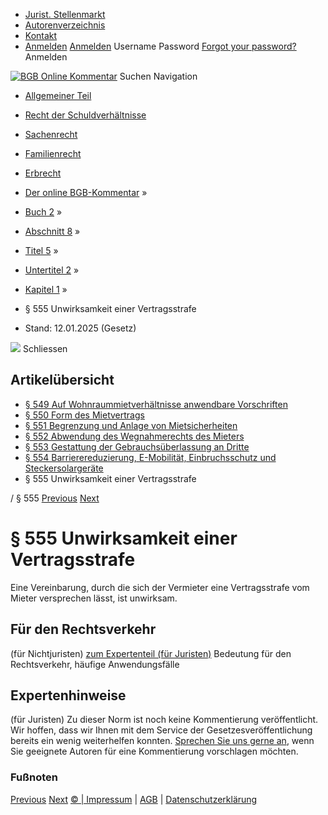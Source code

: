  * [Jurist. Stellenmarkt](https://bgb.kommentar.de/Buch-2/Abschnitt-8/Titel-5/Untertitel-2/Kapitel-1/</job-board> "Jurist. Stellenmarkt")
  * [Autorenverzeichnis](https://bgb.kommentar.de/Buch-2/Abschnitt-8/Titel-5/Untertitel-2/Kapitel-1/</Autorenverzeichnis> "Autorenverzeichnis")
  * [Kontakt](https://bgb.kommentar.de/Buch-2/Abschnitt-8/Titel-5/Untertitel-2/Kapitel-1/</Kontakt>)
  * [Anmelden](https://bgb.kommentar.de/Buch-2/Abschnitt-8/Titel-5/Untertitel-2/Kapitel-1/<#login> "show login form") [Anmelden](https://bgb.kommentar.de/Buch-2/Abschnitt-8/Titel-5/Untertitel-2/Kapitel-1/<#> "hide login form") Username Password
[Forgot your password?](https://bgb.kommentar.de/Buch-2/Abschnitt-8/Titel-5/Untertitel-2/Kapitel-1/</user/forgotpassword>) Anmelden 


[![BGB Online Kommentar](https://bgb.kommentar.de/extension/bgb/design/bgb/images/logo.png)](https://bgb.kommentar.de/Buch-2/Abschnitt-8/Titel-5/Untertitel-2/Kapitel-1/</> "BGB Online Kommentar")
Suchen
Navigation
  * [Allgemeiner Teil](https://bgb.kommentar.de/Buch-2/Abschnitt-8/Titel-5/Untertitel-2/Kapitel-1/</Buch-1>)
  * [Recht der Schuldverhältnisse](https://bgb.kommentar.de/Buch-2/Abschnitt-8/Titel-5/Untertitel-2/Kapitel-1/</Buch-2>)
  * [Sachenrecht](https://bgb.kommentar.de/Buch-2/Abschnitt-8/Titel-5/Untertitel-2/Kapitel-1/</Buch-3>)
  * [Familienrecht](https://bgb.kommentar.de/Buch-2/Abschnitt-8/Titel-5/Untertitel-2/Kapitel-1/</Buch-4>)
  * [Erbrecht](https://bgb.kommentar.de/Buch-2/Abschnitt-8/Titel-5/Untertitel-2/Kapitel-1/</Buch-5>)


  * [Der online BGB-Kommentar](https://bgb.kommentar.de/Buch-2/Abschnitt-8/Titel-5/Untertitel-2/Kapitel-1/</>) »
  * [Buch 2](https://bgb.kommentar.de/Buch-2/Abschnitt-8/Titel-5/Untertitel-2/Kapitel-1/</Buch-2>) »
  * [Abschnitt 8](https://bgb.kommentar.de/Buch-2/Abschnitt-8/Titel-5/Untertitel-2/Kapitel-1/</Buch-2/Abschnitt-8>) »
  * [Titel 5](https://bgb.kommentar.de/Buch-2/Abschnitt-8/Titel-5/Untertitel-2/Kapitel-1/</Buch-2/Abschnitt-8/Titel-5>) »
  * [Untertitel 2](https://bgb.kommentar.de/Buch-2/Abschnitt-8/Titel-5/Untertitel-2/Kapitel-1/</Buch-2/Abschnitt-8/Titel-5/Untertitel-2>) »
  * [Kapitel 1](https://bgb.kommentar.de/Buch-2/Abschnitt-8/Titel-5/Untertitel-2/Kapitel-1/</Buch-2/Abschnitt-8/Titel-5/Untertitel-2/Kapitel-1>) »
  * § 555 Unwirksamkeit einer Vertragsstrafe 
  * Stand: 12.01.2025 (Gesetz) 


![](https://vg01.met.vgwort.de/na/1c9909529ead4f509072c06d9081a7d5)
Schliessen 
## Artikelübersicht
  * [ § 549 Auf Wohnraummietverhältnisse anwendbare Vorschriften ](https://bgb.kommentar.de/Buch-2/Abschnitt-8/Titel-5/Untertitel-2/Kapitel-1/</Buch-2/Abschnitt-8/Titel-5/Untertitel-2/Kapitel-1/Auf-Wohnraummietverhaeltnisse-anwendbare-Vorschriften>)
  * [ § 550 Form des Mietvertrags ](https://bgb.kommentar.de/Buch-2/Abschnitt-8/Titel-5/Untertitel-2/Kapitel-1/</Buch-2/Abschnitt-8/Titel-5/Untertitel-2/Kapitel-1/Form-des-Mietvertrags>)
  * [ § 551 Begrenzung und Anlage von Mietsicherheiten ](https://bgb.kommentar.de/Buch-2/Abschnitt-8/Titel-5/Untertitel-2/Kapitel-1/</Buch-2/Abschnitt-8/Titel-5/Untertitel-2/Kapitel-1/Begrenzung-und-Anlage-von-Mietsicherheiten>)
  * [ § 552 Abwendung des Wegnahmerechts des Mieters ](https://bgb.kommentar.de/Buch-2/Abschnitt-8/Titel-5/Untertitel-2/Kapitel-1/</Buch-2/Abschnitt-8/Titel-5/Untertitel-2/Kapitel-1/Abwendung-des-Wegnahmerechts-des-Mieters>)
  * [ § 553 Gestattung der Gebrauchsüberlassung an Dritte ](https://bgb.kommentar.de/Buch-2/Abschnitt-8/Titel-5/Untertitel-2/Kapitel-1/</Buch-2/Abschnitt-8/Titel-5/Untertitel-2/Kapitel-1/Gestattung-der-Gebrauchsueberlassung-an-Dritte>)
  * [ § 554 Barrierereduzierung, E-Mobilität, Einbruchsschutz und Steckersolargeräte ](https://bgb.kommentar.de/Buch-2/Abschnitt-8/Titel-5/Untertitel-2/Kapitel-1/</Buch-2/Abschnitt-8/Titel-5/Untertitel-2/Kapitel-1/Barrierereduzierung-E-Mobilitaet-Einbruchsschutz-und-Steckersolargeraete>)
  * § 555 Unwirksamkeit einer Vertragsstrafe 


/ § 555 
[Previous](https://bgb.kommentar.de/Buch-2/Abschnitt-8/Titel-5/Untertitel-2/Kapitel-1/</Buch-2/Abschnitt-8/Titel-5/Untertitel-2/Kapitel-1/Barrierereduzierung-E-Mobilitaet-Einbruchsschutz-und-Steckersolargeraete> "§ 554 Barrierereduzierung, E-Mobilität, Einbruchsschutz und Steckersolargeräte") [Next](https://bgb.kommentar.de/Buch-2/Abschnitt-8/Titel-5/Untertitel-2/Kapitel-1/</Buch-2/Abschnitt-8/Titel-5/Untertitel-2/Kapitel-1a/Erhaltungsmassnahmen> "§ 555a Erhaltungsmaßnahmen")
# § 555 Unwirksamkeit einer Vertragsstrafe
Eine Vereinbarung, durch die sich der Vermieter eine Vertragsstrafe vom Mieter versprechen lässt, ist unwirksam.
## Für den Rechtsverkehr 
(für Nichtjuristen)
[zum Expertenteil (für Juristen)](https://bgb.kommentar.de/Buch-2/Abschnitt-8/Titel-5/Untertitel-2/Kapitel-1/<#expertenhinweise>)
Bedeutung für den Rechtsverkehr, häufige Anwendungsfälle
## Expertenhinweise
(für Juristen)
Zu dieser Norm ist noch keine Kommentierung veröffentlicht. Wir hoffen, dass wir Ihnen mit dem Service der Gesetzesveröffentlichung bereits ein wenig weiterhelfen konnten. [Sprechen Sie uns gerne an](https://bgb.kommentar.de/Buch-2/Abschnitt-8/Titel-5/Untertitel-2/Kapitel-1/</Kontakt>), wenn Sie geeignete Autoren für eine Kommentierung vorschlagen möchten. 
### Fußnoten
[Previous](https://bgb.kommentar.de/Buch-2/Abschnitt-8/Titel-5/Untertitel-2/Kapitel-1/</Buch-2/Abschnitt-8/Titel-5/Untertitel-2/Kapitel-1/Barrierereduzierung-E-Mobilitaet-Einbruchsschutz-und-Steckersolargeraete> "§ 554 Barrierereduzierung, E-Mobilität, Einbruchsschutz und Steckersolargeräte") [Next](https://bgb.kommentar.de/Buch-2/Abschnitt-8/Titel-5/Untertitel-2/Kapitel-1/</Buch-2/Abschnitt-8/Titel-5/Untertitel-2/Kapitel-1a/Erhaltungsmassnahmen> "§ 555a Erhaltungsmaßnahmen")
[© | Impressum](https://bgb.kommentar.de/Buch-2/Abschnitt-8/Titel-5/Untertitel-2/Kapitel-1/</Kontakt>) | [AGB](https://bgb.kommentar.de/Buch-2/Abschnitt-8/Titel-5/Untertitel-2/Kapitel-1/</AGB>) | [Datenschutzerklärung](https://bgb.kommentar.de/Buch-2/Abschnitt-8/Titel-5/Untertitel-2/Kapitel-1/</Datenschutzerklaerung-fuer-Leser>)
